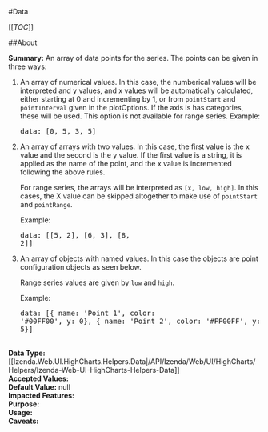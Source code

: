 #Data

[[_TOC_]]

##About

**Summary:**  An array of data points for the series. The points can be given in three ways: <ol><li>An array of numerical values. In this case, the numberical values will be interpreted and y values, and x values will be automatically calculated, either starting at 0 and incrementing by 1, or from <code>pointStart</code> and <code>pointInterval</code> given in the plotOptions. If the axis is has categories, these will be used. This option is not available for range series. Example:<pre>data: [0, 5, 3, 5]</pre></li><li><p>An array of arrays with two values. In this case, the first value is the x value and the second is the y value. If the first value is a string, it is applied as the name of the point, and the x value is incremented following the above rules.</p><p>For range series, the arrays will be interpreted as <code>[x, low, high]</code>. In this cases, the X value can be skipped altogether to make use of <code>pointStart</code> and <code>pointRange</code>.</p> Example:<pre>data: [[5, 2], [6, 3], [8, 2]]</pre></li><li><p>An array of objects with named values. In this case the objects are point configuration objects as seen below.</p><p>Range series values are given by <code>low</code> and <code>high</code>.</p>Example:<pre>data: [{ name: 'Point 1', color: '#00FF00', y: 0}, { name: 'Point 2', color: '#FF00FF', y: 5}]</pre></li></ol>  
**Data Type:** [[Izenda.Web.UI.HighCharts.Helpers.Data|/API/Izenda/Web/UI/HighCharts/Helpers/Izenda-Web-UI-HighCharts-Helpers-Data]]  
**Accepted Values:**   
**Default Value:** null  
**Impacted Features:**   
**Purpose:**   
**Usage:**   
**Caveats:**   

